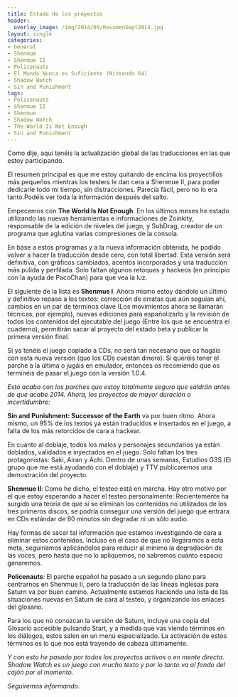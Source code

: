```yaml
---
title: Estado de los proyectos
header:
  overlay_image: /img/2014/09/ResumenSept2014.jpg
layout: single
categories:
- General
- Shenmue
- Shenmue II
- Policenauts
- El Mundo Nunca es Suficiente (Nintendo 64)
- Shadow Watch
- Sin and Punishment
tags:
- Policenauts
- Shenmue II
- Shenmue
- Shadow Watch
- The World Is Not Enough
- Sin and Punishment
---
```

Como dije, aquí tenéis la actualización global de las traducciones en las que estoy 
participando.

El resumen principal es que me estoy quitando de encima los proyectillos más pequeños 
mientras los testers le dan cera a Shenmue II, para poder dedicarle todo mi tiempo, sin 
distracciones. Parecía fácil, pero no lo era tanto.Podéis ver toda la información después 
del salto.

<!--more-->

Empecemos con **The World Is Not Enough**. En los últimos meses he estado utilizando las 
nuevas herramientas e informaciones de Zoinkity, responsable de la edición de niveles del 
juego, y SubDrag, creador de un programa que aglutina varias compresiones de la consola.

En base a estos programas y a la nueva información obtenida, he podido volver a hacer la 
traducción desde cero, con total libertad. Esta versión será definitiva, con gráficos 
cambiados, acentos incorporados y una traducción más pulida y perfilada. Solo faltan 
algunos retoques y hackeos (en principio con la ayuda de PacoChan) para que vea la luz.

El siguiente de la lista es **Shenmue I**. Ahora mismo estoy dándole un último y definitivo 
repaso a los textos: corrección de erratas que aún seguían ahí, cambios en un par de términos 
clave (Los movimientos ahora se llamarán técnicas, por ejemplo), nuevas ediciones para 
españolizarlo y la revisión de todos los contenidos del ejecutable del juego (Entre los que se 
encuentra el cuaderno), permitirán sacar al proyecto del estado beta y publicar la primera 
versión final.

Si ya tenéis el juego copiado a CDs, no será tan necesario que os hagáis con esta nueva versión 
(que los CDs cuestan dinero). Si queréis tener el parche a la última o jugáis en emulador, 
entonces os recomiendo que os terminéis de pasar el juego con la versión 1.0.4.

_Esto acaba con los parches que estoy totalmente seguro que saldrán antes de que acabe 2014. 
Ahora, los proyectos de mayor duración o incertidumbre:_

**Sin and Punishment: Successor of the Earth** va por buen ritmo. Ahora mismo, un 95% de los 
textos ya están traducidos e insertados en el juego, a falta de los más retorcidos de cara a 
hackear.

En cuanto al doblaje, todos los malos y personajes secundarios ya están doblados, validados e 
inyectados en el juego. Solo faltan los tres protagonistas: Saki, Airan y Achi. Dentro de unas 
semanas, Estudios G3S (El grupo que me está ayudando con el doblaje) y TTV publicaremos una 
demostración del proyecto.

**Shenmue II**: Como he dicho, el testeo está en marcha. Hay otro motivo por el que estoy esperando 
a hacer el testeo personalmente: Recientemente ha surgido una teoría de que si se eliminan los 
contenidos no utilizados de los tres primeros discos, se podría conseguir una versión del juego que 
entrara en CDs estándar de 80 minutos sin degradar ni un sólo audio.

Hay formas de sacar tal información que estamos investigando de cara a eliminar estos contenidos. 
Incluso en el caso de que no llegáramos a esta meta, seguiríamos aplicándolos para reducir al mínimo 
la degradación de las voces, pero hasta que no lo apliquemos, no sabremos cuánto espacio ganaremos.

**Policenauts**: El parche español ha pasado a un segundo plano para centrarnos en Shenmue II, pero 
la traducción de las líneas inglesas para Saturn va por buen camino. Actualmente estamos haciendo una 
lista de las situaciones nuevas en Saturn de cara al testeo, y organizando los enlaces del glosario.

Para los que no conozcan la versión de Saturn, incluye una copia del Glosario accesible pulsando 
Start, y a medida que vas viendo términos en los diálogos, estos salen en un menú especializado. La 
activación de estos términos es lo que nos está trayendo de cabeza últimamente.

_Y con esto he pasado por todos los proyectos activos o en mente directa. Shadow Watch es un juego 
con mucho texto y por lo tanto va al fondo del cajón por el momento._

_Seguiremos informando._

